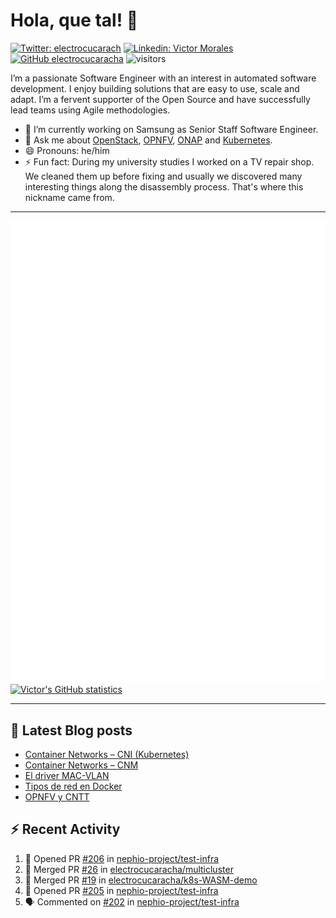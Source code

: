# Hola, que tal! 👋

[![Twitter: electrocucarach](https://img.shields.io/twitter/follow/electrocucarach?style=social)](https://twitter.com/electrocucarach)
[![Linkedin: Victor Morales](https://img.shields.io/badge/-VictorMorales-blue?style=flat-square&logo=Linkedin&logoColor=white&link=https://www.linkedin.com/in/electrocucaracha/)](https://www.linkedin.com/in/electrocucaracha/)
[![GitHub electrocucaracha](https://img.shields.io/github/followers/electrocucaracha?label=follow&style=social)](https://github.com/electrocucaracha)
![visitors](https://visitor-badge.laobi.icu/badge?page_id=electrocucaracha.electrocucaracha)

I’m a passionate Software Engineer with an interest in automated
software development. I enjoy building solutions that are easy to use,
scale and adapt. I’m a fervent supporter of the Open Source and have
successfully lead teams using Agile methodologies.

- 🔭 I’m currently working on Samsung as Senior Staff Software
Engineer.
- 💬 Ask me about [OpenStack](https://www.openstack.org/),
[OPNFV](https://www.opnfv.org/), [ONAP](https://www.onap.org/) and
[Kubernetes](https://kubernetes.io/).
- 😄 Pronouns: he/him
- ⚡ Fun fact: During my university studies I worked on a TV repair
shop. We cleaned them up before fixing and usually we discovered many
interesting things along the disassembly process. That's where this
nickname came from.

---

![Metrics](https://github.com/electrocucaracha/electrocucaracha/blob/master/github-metrics.svg)
[![Victor's GitHub statistics](https://github-readme-stats.vercel.app/api?username=electrocucaracha)](https://github.com/anuraghazra/github-readme-stats#github-stats-card)

---

## 📘 Latest Blog posts

<!-- BLOG-POST-LIST:START -->
- [Container Networks – CNI &lpar;Kubernetes&rpar;](https://electrocucaracha.com/2021/07/05/container-networks-cni/)
- [Container Networks – CNM](https://electrocucaracha.com/2020/08/28/container-network-model/)
- [El driver MAC-VLAN](https://electrocucaracha.com/2020/07/01/el-driver-mac-vlan/)
- [Tipos de red en Docker](https://electrocucaracha.com/2020/06/13/tipos-de-red-en-docker/)
- [OPNFV y CNTT](https://electrocucaracha.com/2020/05/29/opnfv-y-cntt/)
<!-- BLOG-POST-LIST:END -->

## :zap: Recent Activity

<!--START_SECTION:activity-->
1. 💪 Opened PR [#206](https://github.com/nephio-project/test-infra/pull/206) in [nephio-project/test-infra](https://github.com/nephio-project/test-infra)
2. 🎉 Merged PR [#26](https://github.com/electrocucaracha/multicluster/pull/26) in [electrocucaracha/multicluster](https://github.com/electrocucaracha/multicluster)
3. 🎉 Merged PR [#19](https://github.com/electrocucaracha/k8s-WASM-demo/pull/19) in [electrocucaracha/k8s-WASM-demo](https://github.com/electrocucaracha/k8s-WASM-demo)
4. 💪 Opened PR [#205](https://github.com/nephio-project/test-infra/pull/205) in [nephio-project/test-infra](https://github.com/nephio-project/test-infra)
5. 🗣 Commented on [#202](https://github.com/nephio-project/test-infra/pull/202#issuecomment-1779668119) in [nephio-project/test-infra](https://github.com/nephio-project/test-infra)
<!--END_SECTION:activity-->
